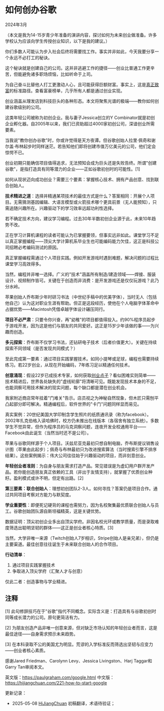 


# 如何创办谷歌

2024年3月

（本文是我为14-15岁青少年准备的演讲内容，探讨如何为未来创业做准备。许多学校认为应该向学生传授创业知识，以下是我的建议。）

你们多数人可能认为步入社会后终将需要找工作。事实并非如此，今天我要分享一个永远不必打工的秘诀。

这个秘诀就是创建自己的公司。这并非逃避工作的捷径——创业比普通工作更辛苦，但能避免诸多职场烦恼，比如听命于上司。

为自己奋斗比替他人打工更激动人心，且可能获得巨额财富。事实上，这是[真正致富](https://paulgraham.com/richnow.html)的标准路径。查看富豪榜单，几乎所有人都是通过创业实现。

创业涵盖从理发店到科技巨头的各种形态。本文将聚焦光谱的极端——教你如何创建谷歌级别的公司。

这类年轻公司被称为初创企业。我与妻子Jessica创立的Y Combinator就是初创企业孵化器。自2005年以来，我们已资助超过4000家初创公司，深谙创业所需要素。

当我说"教你创办谷歌"时，你或许觉得是天方夜谭。但谷歌创始人拉里·佩奇和谢尔盖·布林起步时同样迷茫。若告知他们即将创建市值万亿美元的公司，他们定会惊愕不已。

创业初期只能确信项目值得追求，无法预知会成为巨头还是失败告终。所谓"创建谷歌"，是指打造具有同等潜力的企业——正如谷歌初创时的可能性。[1]

如何从现状迈向成功创业？需要三个要素：掌握核心技术、拥有产品创意、找到联合创始人。

**技术精进之道**：选择并精通某项技术的最佳方式是什么？答案相同：开展个人项目。无需猜测基因编辑、大语言模型或火箭技术哪个更具前景（无人能预知），只需追随兴趣所在。兴趣驱动下的学习效率远超功利性选择。

若不确定技术方向，建议学习编程。过去30年半数初创企业源于此，未来10年趋势不改。

正在学习计算机课程的读者可能认为已掌握要领，但事实远非如此。课堂学习不足以真正掌握编程——顶尖大学计算机系毕业生也可能编码能力欠佳，这正是科技公司招聘必考编码测试的原因。

真正掌握编程需通过个人项目实践。例如开发游戏时遇到难题，解决问题的过程比课堂学习高效得多。

当然，编程并非唯一选择。广义的"技术"涵盖所有制造/建造领域——焊接、服装设计、视频制作皆可。关键在于创造而非消费：是开发游戏还是仅仅玩游戏？此乃分水岭。

苹果创始人乔布斯少年时研习书法（中世纪手稿中的优美字体），当时无人（包括他自己）认为这对职业生涯有帮助。但正是这段经历，使他在个人电脑字体革命中占据优势——Macintosh凭借卓越字体设计碾压同行。

**项目不必严肃**：只要令你兴奋，再"幼稚"的项目都值得投入。约90%程序员起步于游戏开发，因为这是他们与朋友的共同爱好。这正是15岁少年该做的事——为兴趣而创造。

**多元探索**：乔布斯不仅学习书法，还钻研电子技术（后者价值更大）。关键在持续探索不同领域（是否发现共同模式？）

至此完成第一要素：通过项目实践掌握技术。如同小提琴或足球，编程也需要持续练习。若22岁创业，从现在开始编码，7年练习足以精通任何技术。

**创意涌现**：假设22岁已成技术专家，如何获取[创业点子](https://paulgraham.com/startupideas.html)？看似困难实则简单——技术精进后，世界各处缺失的"虚线轮廓"将清晰可见。既能发现技术本身的不足，也能洞察可用技术解决的现实问题，每个缺口都是潜在创业机会。

我家附近商店常年挂着"门难关"告示。店员视之为神秘自然现象，但木匠只需刨平凸起部分即可解决。精通编程后，软件世界的"卡门"问题同样显而易见。

真实案例：20世纪美国大学印制含学生照片的纸质通讯录（称为facebook）。2002年扎克伯格入读哈佛时，校方仍未推出在线版本（各宿舍有独立系统）。多数学生不觉异常，但作为程序员的马克洞察问题，连夜开发全校通用平台——Facebook由此诞生（当然当时还不是公司）。

苹果与谷歌同样源于个人项目。沃兹尼亚克最初只想自制电脑，乔布斯提议销售设计图（苹果由此起步）；佩奇与布林最初只为改进搜索算法（当时搜索引擎不排序结果）。这些案例揭示：伟大公司往往始于兴趣驱动的项目，而非刻意创业。

**年轻创业者准则**：为自身与朋友需求打造产品。常见错误是为虚幻用户群开发产品。若你能创造朋友真正依赖的工具（非出于友情支持），就掌握了优质创业种籽。盈利模式或许不明，但定有出路。[2]

**第三要素：联合创始人**：理想初创团队2-3人。如何寻找？答案仍是项目合作。通过共同项目考察对方能力与默契度。

**学业重要性**：即便死记硬背的课程也需努力，因为名校聚集最优质联合创始人与员工。谷歌创始团队源自斯坦福精英，这是关键优势。

数据证明：顶尖初创企业多出自顶尖学府。非因名校光环或教学质量，而是录取难度筛选出聪明坚韧的群体——这正是创业者核心特质。[3]

当然，大学非唯一来源（Twitch创始人7岁相识，Stripe创始人是亲兄弟），但仍是主要渠道。最佳创意往往诞生于未来联合创始人的合作项目。

**行动清单**：
1. 通过项目实践掌握技术
2. 争取进入顶尖学府（汇聚人才与创意）

仅此二者：创造事物与学业精进。

## 注释

[1] 此句修辞技巧在于"谷歌"指代不同概念。实际含义是：打造具有与谷歌初创时同等成长潜力的公司。原句更简洁有力。

[2] 为朋友创造产品非唯一创意来源，但对缺乏市场认知的年轻创业者而言，这是最佳途径——自身需求预示未来趋势。

[3] 在本科录取不公的美国尤为明显。荒谬的入学标准反而筛选出坚韧与应变力——创业者核心素质。

感谢Jared Friedman、Carolynn Levy、Jessica Livingston、Harj Taggar和Garry Tan审阅本文。

英文版：https://paulgraham.com/google.html
中文版：https://hijiangchuan.com/221-how-to-start-google



更新记录：
- 2025-05-08 [HiJiangChuan](https://hijiangchuan.com) 初稿翻译，术语待验证；
